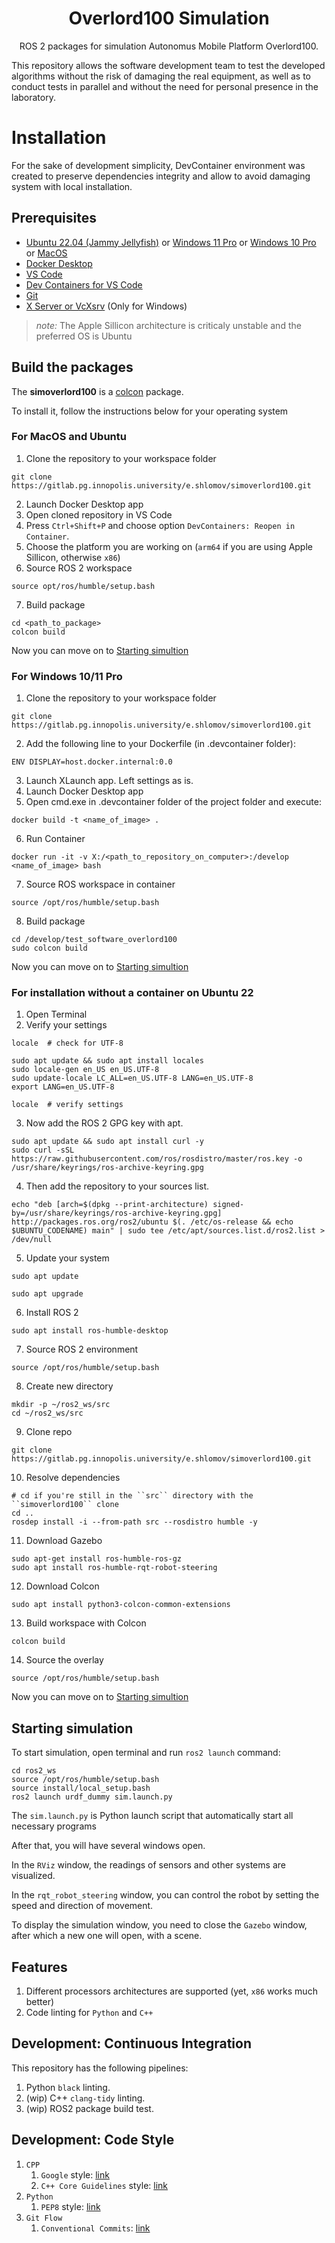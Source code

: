 <h1 align="center">
   Overlord100 Simulation
</h1>

<p align="center">
  ROS 2 packages for simulation Autonomus Mobile Platform Overlord100.<br>
</p>


This repository allows the software development team to test the developed algorithms without the risk of damaging the real equipment, as well as to conduct tests in parallel and without the need for personal presence in the laboratory.

# Installation
For the sake of development simplicity, DevContainer environment was created to preserve dependencies integrity and allow to avoid damaging system with local installation.

## Prerequisites

 - [Ubuntu 22.04 (Jammy Jellyfish)](https://releases.ubuntu.com/jammy/) or [Windows 11 Pro](https://www.microsoft.com/en-gb/software-download/windows11) or [Windows 10 Pro](https://www.microsoft.com/en-gb/software-download/windows10ISO) or [MacOS ](https://support.apple.com/en-us/102662)
 - [Docker Desktop](https://www.docker.com/products/docker-desktop/)
 - [VS Code](https://code.visualstudio.com/)
 - [Dev Containers for VS Code](https://code.visualstudio.com/docs/devcontainers/containers#_installation)
 - [Git](https://git-scm.com/downloads)
 - [X Server or VcXsrv](https://sourceforge.net/projects/vcxsrv/) (Only for Windows)

> *note:* The Apple Sillicon architecture is criticaly unstable and the preferred OS is Ubuntu


## Build the packages 

The **simoverlord100** is a [colcon](http://design.ros2.org/articles/build_tool.html) package. 

To install it, follow the instructions below for your operating system

### For MacOS and Ubuntu

1. Clone the repository to your workspace folder
```
git clone https://gitlab.pg.innopolis.university/e.shlomov/simoverlord100.git
```
2. Launch Docker Desktop app
3. Open cloned repository in VS Code
4. Press `Ctrl+Shift+P` and choose option `DevContainers: Reopen in Container`.
5. Choose the platform you are working on (`arm64` if you are using Apple Sillicon, otherwise `x86`)
6. Source ROS 2 workspace
```
source opt/ros/humble/setup.bash
```
7. Build package
```
cd <path_to_package>
colcon build
```

Now you can move on to [Starting simultion](#starting-simulation)


### For Windows 10/11 Pro

1. Clone the repository to your workspace folder
```
git clone https://gitlab.pg.innopolis.university/e.shlomov/simoverlord100.git
```
2. Add the following line to your Dockerfile (in .devcontainer folder):
```
ENV DISPLAY=host.docker.internal:0.0
```
3. Launch XLaunch app. Left settings as is.
4. Launch Docker Desktop app
5. Open cmd.exe in .devcontainer folder of the project folder and execute: 
```
docker build -t <name_of_image> .
```
6. Run Container
```
docker run -it -v X:/<path_to_repository_on_computer>:/develop <name_of_image> bash
```

7. Source ROS workspace in container
```
source /opt/ros/humble/setup.bash
```
8. Build package
```
cd /develop/test_software_overlord100
sudo colcon build
```

Now you can move on to [Starting simultion](#starting-simulation)

### For installation without a container on Ubuntu 22

1. Open Terminal
2. Verify your settings
```
locale  # check for UTF-8

sudo apt update && sudo apt install locales
sudo locale-gen en_US en_US.UTF-8
sudo update-locale LC_ALL=en_US.UTF-8 LANG=en_US.UTF-8
export LANG=en_US.UTF-8

locale  # verify settings
```
3. Now add the ROS 2 GPG key with apt.
```
sudo apt update && sudo apt install curl -y
sudo curl -sSL https://raw.githubusercontent.com/ros/rosdistro/master/ros.key -o /usr/share/keyrings/ros-archive-keyring.gpg
```
4. Then add the repository to your sources list.
```
echo "deb [arch=$(dpkg --print-architecture) signed-by=/usr/share/keyrings/ros-archive-keyring.gpg] http://packages.ros.org/ros2/ubuntu $(. /etc/os-release && echo $UBUNTU_CODENAME) main" | sudo tee /etc/apt/sources.list.d/ros2.list > /dev/null
```
5. Update your system
```
sudo apt update
```
```
sudo apt upgrade
```
6. Install ROS 2
```
sudo apt install ros-humble-desktop
```
7. Source ROS 2 environment
```
source /opt/ros/humble/setup.bash
```
8. Create new directory
```
mkdir -p ~/ros2_ws/src
cd ~/ros2_ws/src
```
9. Clone repo
```
git clone https://gitlab.pg.innopolis.university/e.shlomov/simoverlord100.git
```
10. Resolve dependencies
```
# cd if you're still in the ``src`` directory with the ``simoverlord100`` clone
cd ..
rosdep install -i --from-path src --rosdistro humble -y
```
11. Download Gazebo
```
sudo apt-get install ros-humble-ros-gz
sudo apt install ros-humble-rqt-robot-steering
```
12. Download Colcon
```
sudo apt install python3-colcon-common-extensions
```
13. Build workspace with Colcon
```
colcon build
```
14. Source the overlay
```
source /opt/ros/humble/setup.bash
```

Now you can move on to [Starting simultion](#starting-simulation)

## Starting simulation

To start simulation, open terminal and run `ros2 launch` command:
```
cd ros2_ws
source /opt/ros/humble/setup.bash
source install/local_setup.bash
ros2 launch urdf_dummy sim.launch.py
```

The `sim.launch.py` is Python launch script that automatically start all necessary programs

After that, you will have several windows open. 

In the `RViz` window, the readings of sensors and other systems are visualized.

In the `rqt_robot_steering` window, you can control the robot by setting the speed and direction of movement. 

To display the simulation window, you need to close the `Gazebo` window, after which a new one will open, with a scene.

## Features
1. Different processors architectures are supported (yet, `x86` works much better)
2. Code linting for `Python` and `C++`


## Development: Continuous Integration
This repository has the following pipelines:
1. Python `black` linting.
2. (wip) C++ `clang-tidy` linting.
3. (wip) ROS2 package build test.

## Development: Code Style
1. `CPP`
   1. `Google` style: [link](https://google.github.io/styleguide/cppguide.html)
   2. `C++ Core Guidelines` style: [link](https://isocpp.github.io/CppCoreGuidelines/CppCoreGuidelines)
2. `Python`
   1. `PEP8` style: [link](https://peps.python.org/pep-0008/)
3. `Git Flow`
   1. `Conventional Commits`: [link](https://www.conventionalcommits.org/en/v1.0.0/)




